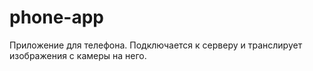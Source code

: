 # phone-app
Приложение для телефона. Подключается к серверу и транслирует изображения с камеры на него.

